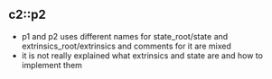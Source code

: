 ## c2::p2
- p1 and p2 uses different names for state_root/state and extrinsics_root/extrinsics and comments for it are mixed
- it is not really explained what extrinsics and state are and how to implement them